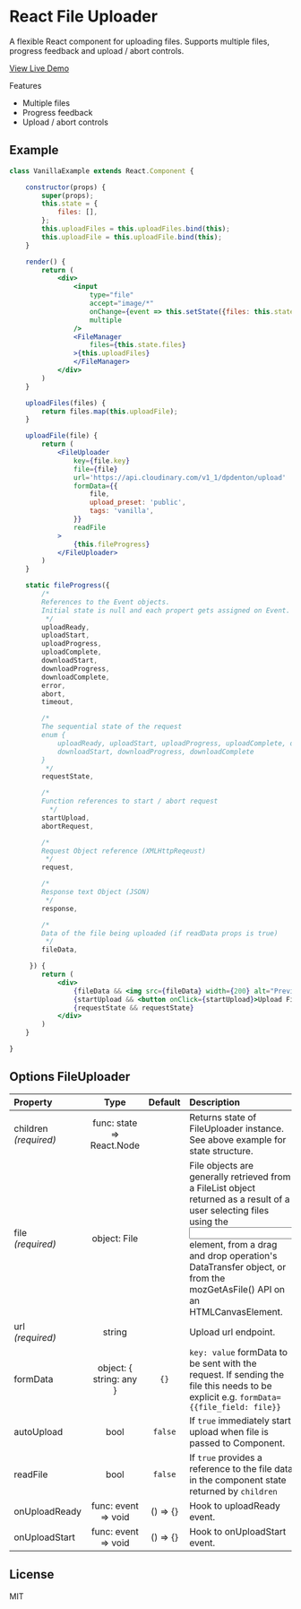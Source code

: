 # React File Uploader

A flexible React component for uploading files. Supports multiple files, progress feedback and upload / abort controls.

<a href="https://reactjs-file-uploader.netlify.com/" target="_blank">View Live Demo</a>

Features

* Multiple files
* Progress feedback
* Upload / abort controls

## Example

```jsx
class VanillaExample extends React.Component {

    constructor(props) {
        super(props);
        this.state = {
            files: [],
        };
        this.uploadFiles = this.uploadFiles.bind(this);
        this.uploadFile = this.uploadFile.bind(this);
    }

    render() {
        return (
            <div>
                <input
                    type="file"
                    accept="image/*"
                    onChange={event => this.setState({files: this.state.files.concat(Array.from(event.target.files))})}
                    multiple
                />
                <FileManager
                    files={this.state.files}
                >{this.uploadFiles}
                </FileManager>
            </div>
        )
    }

    uploadFiles(files) {
        return files.map(this.uploadFile);
    }

    uploadFile(file) {
        return (
            <FileUploader
                key={file.key}
                file={file}
                url='https://api.cloudinary.com/v1_1/dpdenton/upload'
                formData={{
                    file,
                    upload_preset: 'public',
                    tags: 'vanilla',
                }}
                readFile
            >
                {this.fileProgress}
            </FileUploader>
        )
    }

    static fileProgress({
        /*
        References to the Event objects.
        Initial state is null and each propert gets assigned on Event.
         */
        uploadReady,
        uploadStart,
        uploadProgress,
        uploadComplete,
        downloadStart,
        downloadProgress,
        downloadComplete,
        error,
        abort,
        timeout,

        /*
        The sequential state of the request
        enum {
            uploadReady, uploadStart, uploadProgress, uploadComplete, downloadStart
            downloadStart, downloadProgress, downloadComplete
        }
         */
        requestState,

        /*
        Function references to start / abort request
          */
        startUpload,
        abortRequest,

        /*
        Request Object reference (XMLHttpReqeust)
         */
        request,

        /*
        Response text Object (JSON)
         */
        response,

        /*
        Data of the file being uploaded (if readData props is true)
         */
        fileData,

     }) {
        return (
            <div>
                {fileData && <img src={fileData} width={200} alt="Preview"/>}
                {startUpload && <button onClick={startUpload}>Upload File</button>}
                {requestState && requestState}
            </div>
        )
    }

}
```

## Options FileUploader

| Property                        |  Type                              | Default | Description                                                                                                                                                   |
| :------------------------------ | :----:                             | :----:  | :------------------------------------------------------------------------------------------------------------------------------------------------------------ |
| children<br/>_(required)_       | func: state => React.Node          |         | Returns state of FileUploader instance. See above example for state structure.                                                                                                                                    |
| file<br/>_(required)_           | object: File                       |         | File objects are generally retrieved from a FileList object returned as a result of a user selecting files using the <input> element, from a drag and drop operation's DataTransfer object, or from the mozGetAsFile() API on an HTMLCanvasElement.                                                                                                                                   |
| url<br/>_(required)_            | string                             |         | Upload url endpoint.                                                                                                                                  |
| formData                        | object: { string: any }            |  `{}`   | `key: value` formData to be sent with the request. If sending the file this needs to be explicit e.g. `formData={{file_field: file}}`                                                                                                                                  |
| autoUpload                      | bool                               | `false` | If `true` immediately start upload when file is passed to Component.                                                                                                                                |
| readFile                        | bool                               | `false` | If `true` provides a reference to the file data in the component state returned by `children`                                                                                                                                 |
| onUploadReady                   | func: event => void                |() => {} | Hook to uploadReady event.
| onUploadStart                   | func: event => void                |() => {} | Hook to onUploadStart event.

## License

MIT
